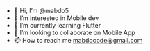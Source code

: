 - 👋 Hi, I’m @mabdo5
- 👀 I’m interested in Mobile dev
- 🌱 I’m currently learning Flutter
- 💞️ I’m looking to collaborate on Mobile App
- 📫 How to reach me mabdocode@gmail.com

<!---
mabdo5/mabdo5 is a ✨ special ✨ repository because its `README.md` (this file) appears on your GitHub profile.
You can click the Preview link to take a look at your changes.
--->
